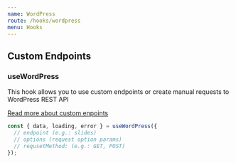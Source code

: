 ```yaml
---
name: WordPress
route: /hooks/wordpress
menu: Hooks
---
```


## Custom Endpoints

### useWordPress

This hook allows you to use custom endpoints or create manual requests to WordPress REST API

[Read more about custom enpoints](https://developer.wordpress.org/rest-api/extending-the-rest-api/adding-custom-endpoints/)

```jsx
const { data, loading, error } = useWordPress({
  // endpoint (e.g.: slides)
  // options (request option params)
  // requsetMethod: (e.g.: GET, POST)
});
```
